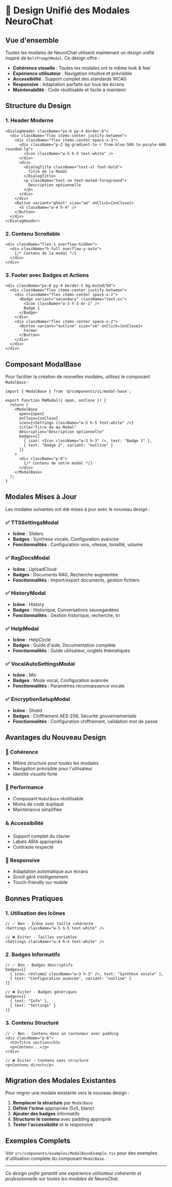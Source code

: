 # 🎨 Design Unifié des Modales NeuroChat

## Vue d'ensemble

Toutes les modales de NeuroChat utilisent maintenant un design unifié inspiré de `BoltPromptModal`. Ce design offre :

- **Cohérence visuelle** : Toutes les modales ont le même look & feel
- **Expérience utilisateur** : Navigation intuitive et prévisible
- **Accessibilité** : Support complet des standards WCAG
- **Responsive** : Adaptation parfaite sur tous les écrans
- **Maintenabilité** : Code réutilisable et facile à maintenir

## Structure du Design

### 1. Header Moderne
```tsx
<DialogHeader className="px-6 py-4 border-b">
  <div className="flex items-center justify-between">
    <div className="flex items-center space-x-3">
      <div className="p-2 bg-gradient-to-r from-blue-500 to-purple-600 rounded-lg">
        <Icon className="w-5 h-5 text-white" />
      </div>
      <div>
        <DialogTitle className="text-xl font-bold">
          Titre de la Modal
        </DialogTitle>
        <p className="text-sm text-muted-foreground">
          Description optionnelle
        </p>
      </div>
    </div>
    <Button variant="ghost" size="sm" onClick={onClose}>
      <X className="w-4 h-4" />
    </Button>
  </div>
</DialogHeader>
```

### 2. Contenu Scrollable
```tsx
<div className="flex-1 overflow-hidden">
  <div className="h-full overflow-y-auto">
    {/* Contenu de la modal */}
  </div>
</div>
```

### 3. Footer avec Badges et Actions
```tsx
<div className="px-6 py-4 border-t bg-muted/50">
  <div className="flex items-center justify-between">
    <div className="flex items-center space-x-2">
      <Badge variant="secondary" className="text-xs">
        <Icon className="w-3 h-3 mr-1" />
        Badge 1
      </Badge>
    </div>
    <div className="flex items-center space-x-2">
      <Button variant="outline" size="sm" onClick={onClose}>
        Fermer
      </Button>
    </div>
  </div>
</div>
```

## Composant ModalBase

Pour faciliter la création de nouvelles modales, utilisez le composant `ModalBase` :

```tsx
import { ModalBase } from '@/components/ui/modal-base';

export function MaModal({ open, onClose }) {
  return (
    <ModalBase
      open={open}
      onClose={onClose}
      icon={<Settings className="w-5 h-5 text-white" />}
      title="Titre de ma Modal"
      description="Description optionnelle"
      badges={[
        { icon: <Icon className="w-3 h-3" />, text: "Badge 1" },
        { text: "Badge 2", variant: "outline" }
      ]}
    >
      <div className="p-6">
        {/* Contenu de votre modal */}
      </div>
    </ModalBase>
  );
}
```

## Modales Mises à Jour

Les modales suivantes ont été mises à jour avec le nouveau design :

### ✅ TTSSettingsModal
- **Icône** : Sliders
- **Badges** : Synthèse vocale, Configuration avancée
- **Fonctionnalités** : Configuration voix, vitesse, tonalité, volume

### ✅ RagDocsModal  
- **Icône** : UploadCloud
- **Badges** : Documents RAG, Recherche augmentée
- **Fonctionnalités** : Import/export documents, gestion fichiers

### ✅ HistoryModal
- **Icône** : History
- **Badges** : Historique, Conversations sauvegardées
- **Fonctionnalités** : Gestion historique, recherche, tri

### ✅ HelpModal
- **Icône** : HelpCircle
- **Badges** : Guide d'aide, Documentation complète
- **Fonctionnalités** : Guide utilisateur, onglets thématiques

### ✅ VocalAutoSettingsModal
- **Icône** : Mic
- **Badges** : Mode vocal, Configuration avancée
- **Fonctionnalités** : Paramètres reconnaissance vocale

### ✅ EncryptionSetupModal
- **Icône** : Shield
- **Badges** : Chiffrement AES-256, Sécurité gouvernementale
- **Fonctionnalités** : Configuration chiffrement, validation mot de passe

## Avantages du Nouveau Design

### 🎯 Cohérence
- Même structure pour toutes les modales
- Navigation prévisible pour l'utilisateur
- Identité visuelle forte

### 🚀 Performance
- Composant `ModalBase` réutilisable
- Moins de code dupliqué
- Maintenance simplifiée

### ♿ Accessibilité
- Support complet du clavier
- Labels ARIA appropriés
- Contraste respecté

### 📱 Responsive
- Adaptation automatique aux écrans
- Scroll géré intelligemment
- Touch-friendly sur mobile

## Bonnes Pratiques

### 1. Utilisation des Icônes
```tsx
// ✅ Bon - Icône avec taille cohérente
<Settings className="w-5 h-5 text-white" />

// ❌ Éviter - Tailles variables
<Settings className="w-4 h-4 text-white" />
```

### 2. Badges Informatifs
```tsx
// ✅ Bon - Badges descriptifs
badges={[
  { icon: <Volume2 className="w-3 h-3" />, text: "Synthèse vocale" },
  { text: "Configuration avancée", variant: "outline" }
]}

// ❌ Éviter - Badges génériques
badges={[
  { text: "Info" },
  { text: "Settings" }
]}
```

### 3. Contenu Structuré
```tsx
// ✅ Bon - Contenu dans un conteneur avec padding
<div className="p-6">
  <h3>Titre section</h3>
  <p>Contenu...</p>
</div>

// ❌ Éviter - Contenu sans structure
<p>Contenu direct</p>
```

## Migration des Modales Existantes

Pour migrer une modale existante vers le nouveau design :

1. **Remplacer la structure** par `ModalBase`
2. **Définir l'icône** appropriée (5x5, blanc)
3. **Ajouter des badges** informatifs
4. **Structurer le contenu** avec padding approprié
5. **Tester l'accessibilité** et le responsive

## Exemples Complets

Voir `src/components/examples/ModalBaseExample.tsx` pour des exemples d'utilisation complète du composant `ModalBase`.

---

*Ce design unifié garantit une expérience utilisateur cohérente et professionnelle sur toutes les modales de NeuroChat.*
